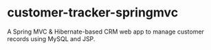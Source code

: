 # customer-tracker-springmvc
A Spring MVC &amp; Hibernate-based CRM web app to manage customer records using MySQL and JSP.
